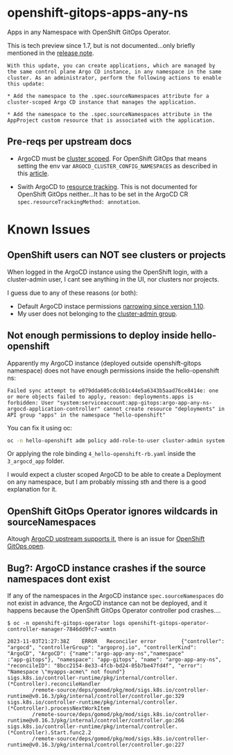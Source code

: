 # openshift-gitops-apps-any-ns
Apps in any Namespace with OpenShift GitOps Operator.

This is tech preview since 1.7, but is not documented...only briefly mentioned
in the [release note](https://docs.openshift.com/container-platform/4.10/cicd/gitops/gitops-release-notes.html#gitops-release-notes-1-7-0_gitops-release-notes).

``````
With this update, you can create applications, which are managed by the same control plane Argo CD instance, in any namespace in the same cluster. As an administrator, perform the following actions to enable this update:

* Add the namespace to the .spec.sourceNamespaces attribute for a cluster-scoped Argo CD instance that manages the application.

* Add the namespace to the .spec.sourceNamespaces attribute in the AppProject custom resource that is associated with the application.
``````

## Pre-reqs per upstream docs

* ArgoCD must be [cluster scoped](https://argo-cd.readthedocs.io/en/stable/operator-manual/app-any-namespace/#cluster-scoped-argo-cd-installation). For OpenShift GitOps that
means  setting the env var `ARGOCD_CLUSTER_CONFIG_NAMESPACES` as described in this [article](https://developers.redhat.com/articles/2023/03/06/5-global-environment-variables-provided-openshift-gitops#5_environment_variables__details).

* Swith ArgoCD to [resource tracking](https://argo-cd.readthedocs.io/en/stable/operator-manual/app-any-namespace/#switch-resource-tracking-method). This is not documented
for OpenShift GitOps neither...It has to be set in the ArgoCD CR `spec.resourceTrackingMethod: annotation`.

# Known Issues

## OpenShift users can NOT see clusters or projects

When logged in the ArgoCD instance using the OpenShift login,
with a cluster-admin user, I cant see anything in the UI, nor clusters
nor projects.

I guess due to any of these reasons (or both):

  * Default ArgoCD instace permissions [narrowing since version 1.10](https://issues.redhat.com/browse/GITOPS-3032).
  * My user does not belonging to the [cluster-admin group](https://docs.openshift.com/gitops/1.10/accesscontrol_usermanagement/configuring-sso-on-argo-cd-using-dex.html#gitops-dex-role-mappings_configuring-sso-for-argo-cd-using-dex).

## Not enough permissions to deploy inside hello-openshift
Apparently my ArgoCD instance (deployed outside openshift-gitops namespace) does not have
enough permissions inside the hello-openshift ns:

```
Failed sync attempt to e079dda605cdc6b1c44e5a6343b5aad76ce8414e: one or more objects failed to apply, reason: deployments.apps is forbidden: User "system:serviceaccount:app-gitops:argo-app-any-ns-argocd-application-controller" cannot create resource "deployments" in API group "apps" in the namespace "hello-openshift"
```

You can fix it using oc:
```bash
oc -n hello-openshift adm policy add-role-to-user cluster-admin system:serviceaccount:app-gitops:argo-app-any-ns-argocd-application-controller
```

Or applying the role binding `4_hello-openshift-rb.yaml` inside the
`3_argocd_app` folder.

I would expect a cluster scoped ArgoCD to be able to create a Deployment on any namespace,
but I am probably missing sth and there is a good explanation for it.

## OpenShift GitOps Operator ignores wildcards in sourceNamespaces

Altough [ArgoCD upstream supports it](https://argo-cd.readthedocs.io/en/stable/operator-manual/app-any-namespace/#change-workload-startup-parameters), there is an issue for
[OpenShift GitOps open](https://issues.redhat.com/browse/RFE-4535).

## Bug?: ArgoCD instance crashes if the source namespaces dont exist

If any of the namespaces in the ArgoCD instance `spec.sourceNamespaces` do not
exist in advance, the ArgoCD instance can not be deployed, and it happens
because the OpenShift GitOps Operator controller pod crashes....

```
$ oc -n openshift-gitops-operator logs openshift-gitops-operator-controller-manager-7846dd9fc7-wxmtn

2023-11-03T21:27:38Z    ERROR   Reconciler error        {"controller": "argocd", "controllerGroup": "argoproj.io", "controllerKind": "ArgoCD", "ArgoCD": {"name":"argo-app-any-ns","namespace"
:"app-gitops"}, "namespace": "app-gitops", "name": "argo-app-any-ns", "reconcileID": "8bcc2154-8e33-4fcb-bd24-05b7be47fd4f", "error": "Namespace \"myapps-acme\" not found"}
sigs.k8s.io/controller-runtime/pkg/internal/controller.(*Controller).reconcileHandler
        /remote-source/deps/gomod/pkg/mod/sigs.k8s.io/controller-runtime@v0.16.3/pkg/internal/controller/controller.go:329
sigs.k8s.io/controller-runtime/pkg/internal/controller.(*Controller).processNextWorkItem
        /remote-source/deps/gomod/pkg/mod/sigs.k8s.io/controller-runtime@v0.16.3/pkg/internal/controller/controller.go:266
sigs.k8s.io/controller-runtime/pkg/internal/controller.(*Controller).Start.func2.2
        /remote-source/deps/gomod/pkg/mod/sigs.k8s.io/controller-runtime@v0.16.3/pkg/internal/controller/controller.go:227
```